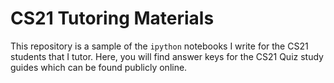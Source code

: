 # CS21 Tutoring Materials
This repository is a sample of the `ipython` notebooks I write for the CS21 students that I tutor. Here, you will find answer keys for the CS21 Quiz study guides which can be found publicly online.

